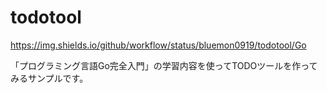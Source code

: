 # todotool

https://img.shields.io/github/workflow/status/bluemon0919/todotool/Go

「プログラミング言語Go完全入門」の学習内容を使ってTODOツールを作ってみるサンプルです。
